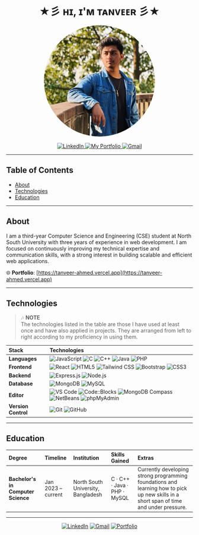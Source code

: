 <!-- Profile Header -->
<h1 align="center">★彡 ʜɪ, ɪ'ᴍ ᴛᴀɴᴠᴇᴇʀ 彡★</h1>


<!-- Profile Image -->
<p align="center">
  <img src="https://github.com/tanveera2001/tanveera2001/blob/main/public/tanveer.JPG" alt="Tanveer's Profile Picture" width="300" style="border-radius:50%;"/>
</p>

<!-- Social Badges -->
<p align="center">
  <a href="https://www.linkedin.com/in/tanveerahmed22/" target="_new">
    <img src="https://img.shields.io/badge/LinkedIn-0077B5?style=for-the-badge&logo=linkedin&logoColor=white" alt="LinkedIn"/>
  </a>
   <a href="https://tanveer-ahmed.vercel.app" target="_blank">
    <img src="https://img.shields.io/badge/My%20Portfolio-F48024?style=for-the-badge&logo=appveyor&logoColor=white" alt="My Portfolio"/>
  </a>
  <a href="mailto:tanveera2001@gmail.com" target="_blank">
    <img src="https://img.shields.io/badge/Gmail-D14836?style=for-the-badge&logo=gmail&logoColor=white" alt="Gmail"/>
  </a>
</p>

---

## Table of Contents
- [About](#about)
- [Technologies](#technologies)
- [Education](#education)

---

## About
I am a third-year Computer Science and Engineering (CSE) student at North South University with three years of experience in web development. I am focused on continuously improving my technical expertise and communication skills, with a strong interest in building scalable and efficient web applications.

🌐 **Portfolio**: [https://tanveer-ahmed.vercel.app](https://tanveer-ahmed.vercel.app)


---

## Technologies

> 🎶 **NOTE**  
> The technologies listed in the table are those I have used at least once and have also applied in projects. 
> They are arranged from left to right according to my proficiency in using them.

| Stack | Technologies |
| :-- | :-- |
| **Languages** | ![JavaScript](https://img.shields.io/badge/JavaScript-F7DF1E?style=for-the-badge&logo=javascript&logoColor=black) ![C](https://img.shields.io/badge/C-00599C?style=for-the-badge&logo=c&logoColor=white) ![C++](https://img.shields.io/badge/C++-00599C?style=for-the-badge&logo=c%2B%2B&logoColor=white) ![Java](https://img.shields.io/badge/Java-007396?style=for-the-badge&logo=java&logoColor=white) ![PHP](https://img.shields.io/badge/PHP-777BB4?style=for-the-badge&logo=php&logoColor=white) |
| **Frontend** | ![React](https://img.shields.io/badge/React-61DAFB?style=for-the-badge&logo=react&logoColor=black) ![HTML5](https://img.shields.io/badge/HTML5-E34F26?style=for-the-badge&logo=html5&logoColor=white) ![Tailwind CSS](https://img.shields.io/badge/Tailwind_CSS-06B6D4?style=for-the-badge&logo=tailwind-css&logoColor=white) ![Bootstrap](https://img.shields.io/badge/Bootstrap-7952B3?style=for-the-badge&logo=bootstrap&logoColor=white) ![CSS3](https://img.shields.io/badge/CSS3-1572B6?style=for-the-badge&logo=css3&logoColor=white) |
| **Backend** | ![Express.js](https://img.shields.io/badge/Express.js-000000?style=for-the-badge&logo=express&logoColor=white) ![Node.js](https://img.shields.io/badge/Node.js-339933?style=for-the-badge&logo=node.js&logoColor=white) |
| **Database** | ![MongoDB](https://img.shields.io/badge/MongoDB-47A248?style=for-the-badge&logo=mongodb&logoColor=white) ![MySQL](https://img.shields.io/badge/MySQL-4479A1?style=for-the-badge&logo=mysql&logoColor=white) |
| **Editor** | ![VS Code](https://img.shields.io/badge/VS_Code-007ACC?style=for-the-badge&logo=visual-studio-code&logoColor=white) ![Code::Blocks](https://img.shields.io/badge/Code::Blocks-0055A5?style=for-the-badge&logo=codeblocks&logoColor=white) ![MongoDB Compass](https://img.shields.io/badge/MongoDB_Compass-47A248?style=for-the-badge&logo=mongodb&logoColor=white) ![NetBeans](https://img.shields.io/badge/NetBeans-007396?style=for-the-badge&logo=netbeans&logoColor=white) ![phpMyAdmin](https://img.shields.io/badge/phpMyAdmin-003B57?style=for-the-badge&logo=phpmyadmin&logoColor=white) |
| **Version Control** | ![Git](https://img.shields.io/badge/Git-F05032?style=for-the-badge&logo=git&logoColor=white) ![GitHub](https://img.shields.io/badge/GitHub-181717?style=for-the-badge&logo=github&logoColor=white) |


---

## Education

| Degree | Timeline | Institution | Skills Gained | Extras |
| :-- | :-- | :-- | :-- | :-- |
| **Bachelor's in Computer Science** | Jan 2023 – current | North South University, Bangladesh | C · C++ · Java · PHP · MySQL | Currently developing strong programming foundations and learning how to pick up new skills in a short span of time and under pressure. |

---

<!-- Quick Badges (optional). Replace links as needed. -->
<p align="center">
  <a href="https://www.linkedin.com/in/tanveerahmed22/"><img alt="LinkedIn" src="https://img.shields.io/badge/LinkedIn-Profile-blue?logo=linkedin"></a>
  <a href="mailto:tanveera2001@gmail.com"><img alt="Gmail" src="https://img.shields.io/badge/Email-Contact-red?logo=gmail&logoColor=white"></a>
  <a href="https://tanveer-ahmed.vercel.app"><img alt="Portfolio" src="https://img.shields.io/badge/Portfolio-Visit-0A66C2"></a>
</p>

